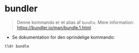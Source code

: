 # bundler

> Denne kommando er et alias af `bundle`.
> Mere information: <https://bundler.io/man/bundle.1.html>.

- Se dokumentation for den oprindelige kommando:

`tldr bundle`
